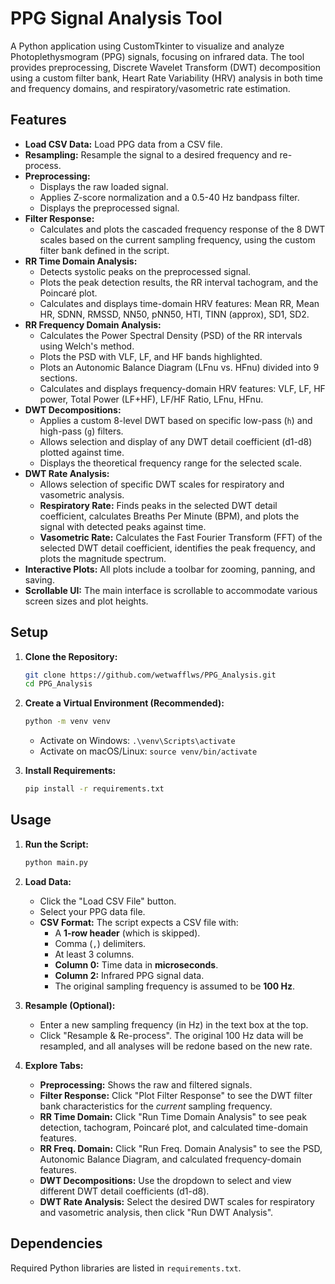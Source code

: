 # PPG Signal Analysis Tool

A Python application using CustomTkinter to visualize and analyze Photoplethysmogram (PPG) signals, focusing on infrared data. The tool provides preprocessing, Discrete Wavelet Transform (DWT) decomposition using a custom filter bank, Heart Rate Variability (HRV) analysis in both time and frequency domains, and respiratory/vasometric rate estimation.

## Features

* **Load CSV Data:** Load PPG data from a CSV file.
* **Resampling:** Resample the signal to a desired frequency and re-process.
* **Preprocessing:**
    * Displays the raw loaded signal.
    * Applies Z-score normalization and a 0.5-40 Hz bandpass filter.
    * Displays the preprocessed signal.
* **Filter Response:**
    * Calculates and plots the cascaded frequency response of the 8 DWT scales based on the current sampling frequency, using the custom filter bank defined in the script.
* **RR Time Domain Analysis:**
    * Detects systolic peaks on the preprocessed signal.
    * Plots the peak detection results, the RR interval tachogram, and the Poincaré plot.
    * Calculates and displays time-domain HRV features: Mean RR, Mean HR, SDNN, RMSSD, NN50, pNN50, HTI, TINN (approx), SD1, SD2.
* **RR Frequency Domain Analysis:**
    * Calculates the Power Spectral Density (PSD) of the RR intervals using Welch's method.
    * Plots the PSD with VLF, LF, and HF bands highlighted.
    * Plots an Autonomic Balance Diagram (LFnu vs. HFnu) divided into 9 sections.
    * Calculates and displays frequency-domain HRV features: VLF, LF, HF power, Total Power (LF+HF), LF/HF Ratio, LFnu, HFnu.
* **DWT Decompositions:**
    * Applies a custom 8-level DWT based on specific low-pass (`h`) and high-pass (`g`) filters.
    * Allows selection and display of any DWT detail coefficient (d1-d8) plotted against time.
    * Displays the theoretical frequency range for the selected scale.
* **DWT Rate Analysis:**
    * Allows selection of specific DWT scales for respiratory and vasometric analysis.
    * **Respiratory Rate:** Finds peaks in the selected DWT detail coefficient, calculates Breaths Per Minute (BPM), and plots the signal with detected peaks against time.
    * **Vasometric Rate:** Calculates the Fast Fourier Transform (FFT) of the selected DWT detail coefficient, identifies the peak frequency, and plots the magnitude spectrum.
* **Interactive Plots:** All plots include a toolbar for zooming, panning, and saving.
* **Scrollable UI:** The main interface is scrollable to accommodate various screen sizes and plot heights.

## Setup

1.  **Clone the Repository:**
    ```bash
    git clone https://github.com/wetwafflws/PPG_Analysis.git
    cd PPG_Analysis 
    ```

2.  **Create a Virtual Environment (Recommended):**
    ```bash
    python -m venv venv
    ```
    * Activate on Windows: `.\venv\Scripts\activate`
    * Activate on macOS/Linux: `source venv/bin/activate`

3.  **Install Requirements:**
    ```bash
    pip install -r requirements.txt
    ```

## Usage

1.  **Run the Script:**
    ```bash
    python main.py
    ```

2.  **Load Data:**
    * Click the "Load CSV File" button.
    * Select your PPG data file.
    * **CSV Format:** The script expects a CSV file with:
        * A **1-row header** (which is skipped).
        * Comma (`,`) delimiters.
        * At least 3 columns.
        * **Column 0:** Time data in **microseconds**.
        * **Column 2:** Infrared PPG signal data.
        * The original sampling frequency is assumed to be **100 Hz**.

3.  **Resample (Optional):**
    * Enter a new sampling frequency (in Hz) in the text box at the top.
    * Click "Resample & Re-process". The original 100 Hz data will be resampled, and all analyses will be redone based on the new rate.

4.  **Explore Tabs:**
    * **Preprocessing:** Shows the raw and filtered signals.
    * **Filter Response:** Click "Plot Filter Response" to see the DWT filter bank characteristics for the *current* sampling frequency.
    * **RR Time Domain:** Click "Run Time Domain Analysis" to see peak detection, tachogram, Poincaré plot, and calculated time-domain features.
    * **RR Freq. Domain:** Click "Run Freq. Domain Analysis" to see the PSD, Autonomic Balance Diagram, and calculated frequency-domain features.
    * **DWT Decompositions:** Use the dropdown to select and view different DWT detail coefficients (d1-d8).
    * **DWT Rate Analysis:** Select the desired DWT scales for respiratory and vasometric analysis, then click "Run DWT Analysis".

## Dependencies

Required Python libraries are listed in `requirements.txt`.
